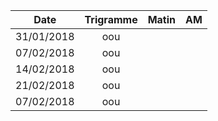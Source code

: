 |Date | Trigramme | Matin  | AM  |
|-----|:---------:|:------:|:---:|
| 31/01/2018 | oou |       |     |
| 07/02/2018 | oou |       |     |
| 14/02/2018 | oou |       |     |
| 21/02/2018 | oou |       |     |
| 07/02/2018 | oou |       |     |
